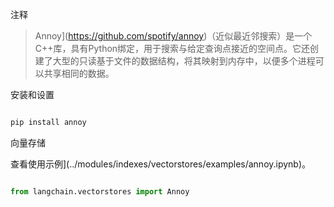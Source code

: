 注释



> Annoy](https://github.com/spotify/annoy)（近似最近邻搜索）是一个C++库，具有Python绑定，用于搜索与给定查询点接近的空间点。它还创建了大型的只读基于文件的数据结构，将其映射到内存中，以便多个进程可以共享相同的数据。

安装和设置





```bash

pip install annoy

```





向量存储



查看使用示例](../modules/indexes/vectorstores/examples/annoy.ipynb)。



```python

from langchain.vectorstores import Annoy

```

